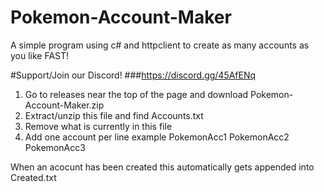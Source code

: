 # Pokemon-Account-Maker
A simple program using c# and httpclient to create as many accounts as you like FAST!

#Support/Join our Discord!
###https://discord.gg/45AfENq


1. Go to releases near the top of the page and download Pokemon-Account-Maker.zip
2. Extract/unzip this file and find Accounts.txt
3. Remove what is currently in this file
4. Add one account per line example
PokemonAcc1
PokemonAcc2
PokemonAcc3

When an acocunt has been created this automatically gets appended into Created.txt
